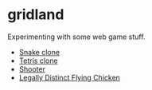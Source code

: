 # gridland

Experimenting with some web game stuff.

* [Snake clone](./snake)
* [Tetris clone](./tetris)
* [Shooter](./shoot)
* [Legally Distinct Flying Chicken](./chicken)

